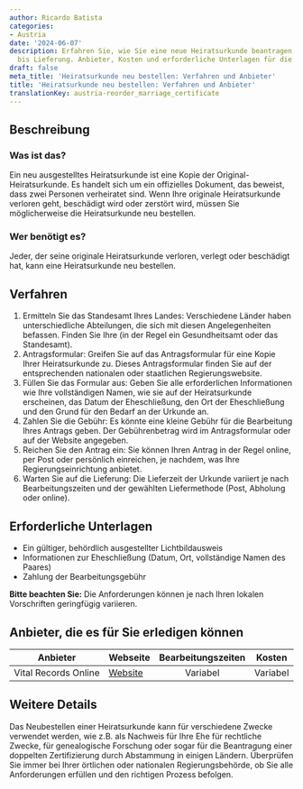```yaml
---
author: Ricardo Batista
categories:
- Austria
date: '2024-06-07'
description: Erfahren Sie, wie Sie eine neue Heiratsurkunde beantragen, von Standesamt
  bis Lieferung. Anbieter, Kosten und erforderliche Unterlagen für die Neubestellung.
draft: false
meta_title: 'Heiratsurkunde neu bestellen: Verfahren und Anbieter'
title: 'Heiratsurkunde neu bestellen: Verfahren und Anbieter'
translationKey: austria-reorder_marriage_certificate
---
```



## Beschreibung
### Was ist das?
Ein neu ausgestelltes Heiratsurkunde ist eine Kopie der Original-Heiratsurkunde. Es handelt sich um ein offizielles Dokument, das beweist, dass zwei Personen verheiratet sind. Wenn Ihre originale Heiratsurkunde verloren geht, beschädigt wird oder zerstört wird, müssen Sie möglicherweise die Heiratsurkunde neu bestellen.

### Wer benötigt es?
Jeder, der seine originale Heiratsurkunde verloren, verlegt oder beschädigt hat, kann eine Heiratsurkunde neu bestellen.

## Verfahren

1. Ermitteln Sie das Standesamt Ihres Landes: Verschiedene Länder haben unterschiedliche Abteilungen, die sich mit diesen Angelegenheiten befassen. Finden Sie Ihre (in der Regel ein Gesundheitsamt oder das Standesamt).
2. Antragsformular: Greifen Sie auf das Antragsformular für eine Kopie Ihrer Heiratsurkunde zu. Dieses Antragsformular finden Sie auf der entsprechenden nationalen oder staatlichen Regierungswebsite.
3. Füllen Sie das Formular aus: Geben Sie alle erforderlichen Informationen wie Ihre vollständigen Namen, wie sie auf der Heiratsurkunde erscheinen, das Datum der Eheschließung, den Ort der Eheschließung und den Grund für den Bedarf an der Urkunde an.
4. Zahlen Sie die Gebühr: Es könnte eine kleine Gebühr für die Bearbeitung Ihres Antrags geben. Der Gebührenbetrag wird im Antragsformular oder auf der Website angegeben.
5. Reichen Sie den Antrag ein: Sie können Ihren Antrag in der Regel online, per Post oder persönlich einreichen, je nachdem, was Ihre Regierungseinrichtung anbietet.
6. Warten Sie auf die Lieferung: Die Lieferzeit der Urkunde variiert je nach Bearbeitungszeiten und der gewählten Liefermethode (Post, Abholung oder online).

## Erforderliche Unterlagen

- Ein gültiger, behördlich ausgestellter Lichtbildausweis
- Informationen zur Eheschließung (Datum, Ort, vollständige Namen des Paares)
- Zahlung der Bearbeitungsgebühr

**Bitte beachten Sie:** Die Anforderungen können je nach Ihren lokalen Vorschriften geringfügig variieren.

## Anbieter, die es für Sie erledigen können

| Anbieter        |     Webseite     |     Bearbeitungszeiten    |       Kosten      |
| --------------- | --------------- |  :-------------: | :-------------: |
| Vital Records Online    |  [Website](https://www.vitalrecordsonline.com/)   |   Variabel   | Variabel |

## Weitere Details
Das Neubestellen einer Heiratsurkunde kann für verschiedene Zwecke verwendet werden, wie z.B. als Nachweis für Ihre Ehe für rechtliche Zwecke, für genealogische Forschung oder sogar für die Beantragung einer doppelten Zertifizierung durch Abstammung in einigen Ländern. Überprüfen Sie immer bei Ihrer örtlichen oder nationalen Regierungsbehörde, ob Sie alle Anforderungen erfüllen und den richtigen Prozess befolgen.
